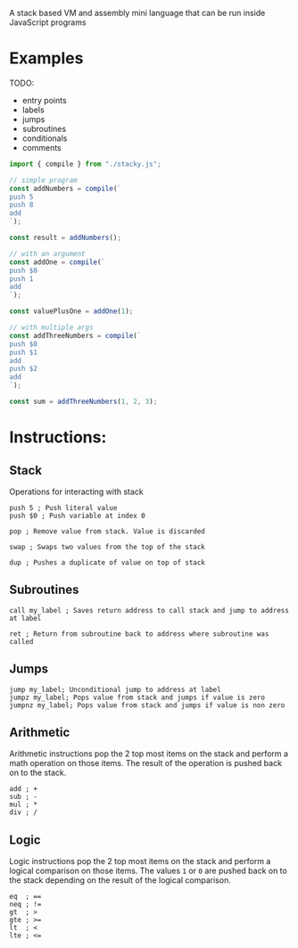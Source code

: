 A stack based VM and assembly mini language that can be run inside JavaScript programs

# Examples

TODO:

- entry points
- labels
- jumps
- subroutines
- conditionals
- comments

```javascript
import { compile } from "./stacky.js";

// simple program
const addNumbers = compile(`
push 5
push 8
add
`);

const result = addNumbers();

// with an argument
const addOne = compile(`
push $0
push 1
add
`);

const valuePlusOne = addOne(1);

// with multiple args
const addThreeNumbers = compile(`
push $0
push $1
add
push $2
add
`);

const sum = addThreeNumbers(1, 2, 3);
```

# Instructions:

## Stack

Operations for interacting with stack

```
push 5 ; Push literal value
push $0 ; Push variable at index 0

pop ; Remove value from stack. Value is discarded

swap ; Swaps two values from the top of the stack

dup ; Pushes a duplicate of value on top of stack
```

## Subroutines

```
call my_label ; Saves return address to call stack and jump to address at label

ret ; Return from subroutine back to address where subroutine was called
```

## Jumps

```
jump my_label; Unconditional jump to address at label
jumpz my_label; Pops value from stack and jumps if value is zero
jumpnz my_label; Pops value from stack and jumps if value is non zero
```

## Arithmetic

Arithmetic instructions pop the 2 top most items on the stack and perform a math operation on those items. The result of the operation is pushed back on to the stack.

```
add ; +
sub ; -
mul ; *
div ; /
```

## Logic

Logic instructions pop the 2 top most items on the stack and perform a logical comparison on those items. The values `1` or `0` are pushed back on to the stack depending on the result of the logical comparison.

```
eq  ; ==
neq ; !=
gt  ; >
gte ; >=
lt  ; <
lte ; <=
```
